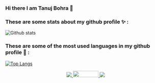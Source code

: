 ### Hi there I am Tanuj Bohra 👋

<!--
**tanujbohra/tanujbohra** is a ✨ _special_ ✨ repository because its `README.md` (this file) appears on your GitHub profile.

Here are some ideas to get you started:

- 🔭 I’m currently working on ...
- 🌱 I’m currently learning ...
- 👯 I’m looking to collaborate on ...
- 🤔 I’m looking for help with ...
- 💬 Ask me about ...
- 📫 How to reach me: ...
- 😄 Pronouns: ...
- ⚡ Fun fact: ...
-->
### These are some stats about my github profile ✨ :
![Github stats](https://github-readme-stats.vercel.app/api?username=tanujbohra&theme=highcontrast&show_icons=true&count_private=true)

### These are some of the most used languages in my github profile 🔭 :
[![Top Langs](https://github-readme-stats.vercel.app/api/top-langs/?username=tanujbohra&layout=compact)](https://github.com/tanujbohra/github-readme-stats)


<p align="center">

   <a href="https://www.linkedin.com/in/tanujbohra/">
    <img src="https://img.shields.io/badge/-LinkedIn-0e76a8?style=flat-square&logo=Linkedin&logoColor=white"/>
  </a>
   
  <a href="https://www.codechef.com/users/tanujbohra">
    <img src="https://static.startuptalky.com/2021/04/codechef-logo-startuptalky.jpg" width="80" height="20"/>
  </a>
   
  <a href="https://leetcode.com/tanujbohra/">
    <img src="https://img.shields.io/badge/-Leetcode-yellow?style=flat-square&logo=Leetcode&logoColor=white"/>
  
</p>



